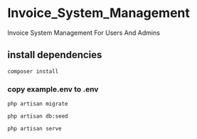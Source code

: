 # Invoice_System_Management
Invoice System Management For Users And Admins
## install dependencies
```
composer install
```
### copy example.env to .env
```
php artisan migrate
```
```
php artisan db:seed
```
```
php artisan serve
```
